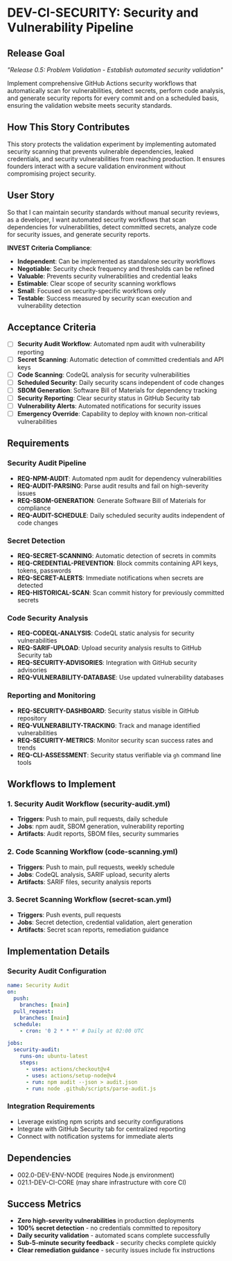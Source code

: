 # DEV-CI-SECURITY: Security and Vulnerability Pipeline

## Release Goal

_"Release 0.5: Problem Validation - Establish automated security validation"_

Implement comprehensive GitHub Actions security workflows that automatically scan for vulnerabilities, detect secrets, perform code analysis, and generate security reports for every commit and on a scheduled basis, ensuring the validation website meets security standards.

## How This Story Contributes

This story protects the validation experiment by implementing automated security scanning that prevents vulnerable dependencies, leaked credentials, and security vulnerabilities from reaching production. It ensures founders interact with a secure validation environment without compromising project security.

## User Story

So that I can maintain security standards without manual security reviews, as a developer, I want automated security workflows that scan dependencies for vulnerabilities, detect committed secrets, analyze code for security issues, and generate security reports.

**INVEST Criteria Compliance**:

- **Independent**: Can be implemented as standalone security workflows
- **Negotiable**: Security check frequency and thresholds can be refined
- **Valuable**: Prevents security vulnerabilities and credential leaks
- **Estimable**: Clear scope of security scanning workflows
- **Small**: Focused on security-specific workflows only
- **Testable**: Success measured by security scan execution and vulnerability detection

## Acceptance Criteria

- [ ] **Security Audit Workflow**: Automated npm audit with vulnerability reporting
- [ ] **Secret Scanning**: Automatic detection of committed credentials and API keys
- [ ] **Code Scanning**: CodeQL analysis for security vulnerabilities
- [ ] **Scheduled Security**: Daily security scans independent of code changes
- [ ] **SBOM Generation**: Software Bill of Materials for dependency tracking
- [ ] **Security Reporting**: Clear security status in GitHub Security tab
- [ ] **Vulnerability Alerts**: Automated notifications for security issues
- [ ] **Emergency Override**: Capability to deploy with known non-critical vulnerabilities

## Requirements

### Security Audit Pipeline

- **REQ-NPM-AUDIT**: Automated npm audit for dependency vulnerabilities
- **REQ-AUDIT-PARSING**: Parse audit results and fail on high-severity issues
- **REQ-SBOM-GENERATION**: Generate Software Bill of Materials for compliance
- **REQ-AUDIT-SCHEDULE**: Daily scheduled security audits independent of code changes

### Secret Detection

- **REQ-SECRET-SCANNING**: Automatic detection of secrets in commits
- **REQ-CREDENTIAL-PREVENTION**: Block commits containing API keys, tokens, passwords
- **REQ-SECRET-ALERTS**: Immediate notifications when secrets are detected
- **REQ-HISTORICAL-SCAN**: Scan commit history for previously committed secrets

### Code Security Analysis

- **REQ-CODEQL-ANALYSIS**: CodeQL static analysis for security vulnerabilities
- **REQ-SARIF-UPLOAD**: Upload security analysis results to GitHub Security tab
- **REQ-SECURITY-ADVISORIES**: Integration with GitHub security advisories
- **REQ-VULNERABILITY-DATABASE**: Use updated vulnerability databases

### Reporting and Monitoring

- **REQ-SECURITY-DASHBOARD**: Security status visible in GitHub repository
- **REQ-VULNERABILITY-TRACKING**: Track and manage identified vulnerabilities
- **REQ-SECURITY-METRICS**: Monitor security scan success rates and trends
- **REQ-CLI-ASSESSMENT**: Security status verifiable via `gh` command line tools

## Workflows to Implement

### 1. Security Audit Workflow (security-audit.yml)

- **Triggers**: Push to main, pull requests, daily schedule
- **Jobs**: npm audit, SBOM generation, vulnerability reporting
- **Artifacts**: Audit reports, SBOM files, security summaries

### 2. Code Scanning Workflow (code-scanning.yml)

- **Triggers**: Push to main, pull requests, weekly schedule
- **Jobs**: CodeQL analysis, SARIF upload, security alerts
- **Artifacts**: SARIF files, security analysis reports

### 3. Secret Scanning Workflow (secret-scan.yml)

- **Triggers**: Push events, pull requests
- **Jobs**: Secret detection, credential validation, alert generation
- **Artifacts**: Secret scan reports, remediation guidance

## Implementation Details

### Security Audit Configuration

```yaml
name: Security Audit
on:
  push:
    branches: [main]
  pull_request:
    branches: [main]
  schedule:
    - cron: '0 2 * * *' # Daily at 02:00 UTC

jobs:
  security-audit:
    runs-on: ubuntu-latest
    steps:
      - uses: actions/checkout@v4
      - uses: actions/setup-node@v4
      - run: npm audit --json > audit.json
      - run: node .github/scripts/parse-audit.js
```

### Integration Requirements

- Leverage existing npm scripts and security configurations
- Integrate with GitHub Security tab for centralized reporting
- Connect with notification systems for immediate alerts

## Dependencies

- 002.0-DEV-ENV-NODE (requires Node.js environment)
- 021.1-DEV-CI-CORE (may share infrastructure with core CI)

## Success Metrics

- **Zero high-severity vulnerabilities** in production deployments
- **100% secret detection** - no credentials committed to repository
- **Daily security validation** - automated scans complete successfully
- **Sub-5-minute security feedback** - security checks complete quickly
- **Clear remediation guidance** - security issues include fix instructions
